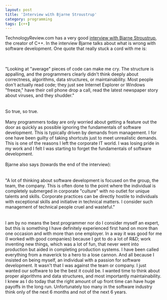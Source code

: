 ```yaml
---
layout: post
title: 'Interview with Bjarne Stroustrup'
category: programming
tags: [c++]
---
```


TechnologyReview.com has a very good <a href="http://www.technologyreview.com/InfoTech/17831/page1/">interview with Bjarne Stroustrup</a>, the creator of C++.  In the interview Bjarne talks about what is wrong with software development.  One quote that really stuck a cord with me is:<br /><br /><div class="quote"><br />"Looking at "average" pieces of code can make me cry. The structure is appalling, and the programmers clearly didn't think deeply about correctness, algorithms, data structures, or maintainability. Most people don't actually read code; they just see Internet Explorer or Windows "freeze," have their cell phone drop a call, read the latest newspaper story about viruses, and they shudder."<br /></div><br /><br />So true, so true.  <br /><br />Many programmers today are only worried about getting a feature out the door as quickly as possible ignoring the fundamentals of software development.  This is typically driven by demands from management.  I for one have been guilty of taking shortcuts just to meet unrealistic demands.  This is one of the reasons I left the corporate IT world.  I was losing pride in my work and I felt I was starting to forget the fundamentals of software development.<br /><br />Bjarne also says (towards the end of the interview):<br /><br /><div class="quote"><br />"A lot of thinking about software development is focused on the group, the team, the company. This is often done to the point where the individual is completely submerged in corporate "culture" with no outlet for unique talents and skills. Corporate practices can be directly hostile to individuals with exceptional skills and initiative in technical matters. I consider such management of technical people cruel and wasteful."<br /></div><br /><br />I am by no means the best programmer nor do I consider myself an expert, but this is something I have definitely experienced first hand on more than one occasion and with more than one employer.  In a way it was good for me (I worked with good companies) because I got to do a lot of R&amp;D; work inventing new things, which was a lot of fun, that never went into production but aided in completing production systems.  I have been called everything from a maverick to a hero to a lose cannon.  And all because I insisted on being myself, an individual with a passion for software development.  It wasn't that I was against the team or company.  I just wanted our software to be the best it could be.  I wanted time to think about proper algorithms and data structures, and most importantly maintainability.  I knew as I do today that the right amount of up front time can have huge payoffs in the long run.  Unfortunately too many in the software industry think only of the next 6 months and not of the next 6 years.
